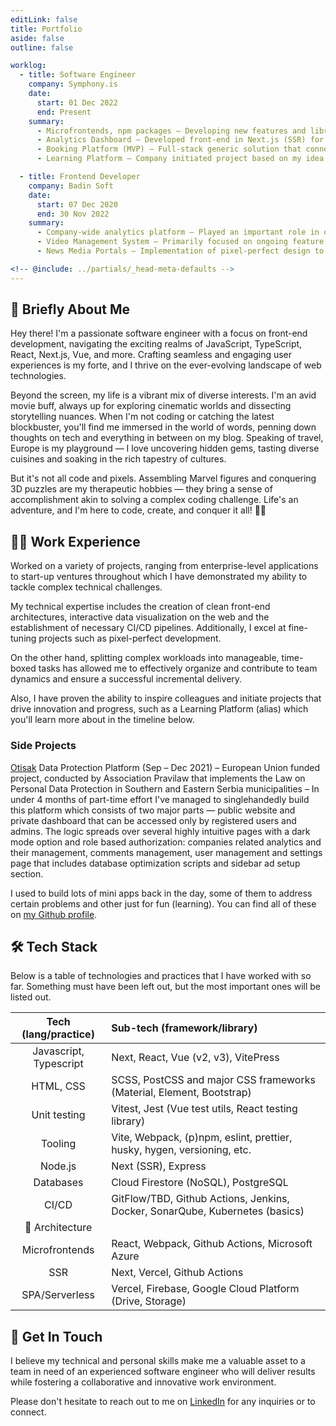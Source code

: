 ```yaml
---
editLink: false
title: Portfolio
aside: false
outline: false

worklog:
  - title: Software Engineer
    company: Symphony.is
    date:
      start: 01 Dec 2022
      end: Present
    summary:
      - Microfrontends, npm packages – Developing new features and libraries for an enterprise, while taking care of numerous metrics under scrum principles.
      - Analytics Dashboard – Developed front-end in Next.js (SSR) for a dashboard with lots of charts, graphs and filters; interaction-heavy features such as calendar widget with date-range selection, dynamic navigation menu.
      - Booking Platform (MVP) – Full-stack generic solution that connects providers with consumers based on their level of competence.
      - Learning Platform – Company initiated project based on my idea of an in-house cost-free VOD platform for enhanced knowledge-sharing through serving video content and presentations using Google Cloud Platform services as a backend. I took advantage of a fresh start to establish the processes of trunk-based development and kanban. Developed CI/CD pipelines and generously contributed to the project architecture and test coverage.

  - title: Frontend Developer
    company: Badin Soft
    date:
      start: 07 Dec 2020
      end: 30 Nov 2022
    summary:
      - Company-wide analytics platform – Played an important role in developing a live user interaction monitoring platform, where I worked on both the feature development and CI/CD pipeline using Jenkins with Slack notifications. Actively participated in agile meetings, defined user stories and effectively prioritized tasks to ensure efficient delivery.
      - Video Management System – Primarily focused on ongoing feature development, improvements and bug fixes while consistently proposing new technical and product features and offering effective design solutions for new requirements. Other responsibilities included the guarantee of code quality by following the already established CI/CD process.
      - News Media Portals – Implementation of pixel-perfect design to four lookalike media portals.

<!-- @include: ../partials/_head-meta-defaults -->
---
```


<style>
.vp-doc h2 {
  border-top: none;
  padding-top: 0;
  margin-top: 24px;
}
.vp-doc h2 .header-anchor {
  top: 0;
}
</style>
<script setup>
import Timeline from '../.vitepress/components/Timeline.vue'
</script>

## :wave: Briefly About Me

Hey there! I'm a passionate software engineer with a focus on front-end development, navigating the exciting realms of JavaScript, TypeScript, React, Next.js, Vue, and more. Crafting seamless and engaging user experiences is my forte, and I thrive on the ever-evolving landscape of web technologies.

Beyond the screen, my life is a vibrant mix of diverse interests. I'm an avid movie buff, always up for exploring cinematic worlds and dissecting storytelling nuances. When I'm not coding or catching the latest blockbuster, you'll find me immersed in the world of words, penning down thoughts on tech and everything in between on my blog. Speaking of travel, Europe is my playground — I love uncovering hidden gems, tasting diverse cuisines and soaking in the rich tapestry of cultures.

But it's not all code and pixels. Assembling Marvel figures and conquering 3D puzzles are my therapeutic hobbies — they bring a sense of accomplishment akin to solving a complex coding challenge. Life's an adventure, and I'm here to code, create, and conquer it all! 🧗‍♂️

## :man_technologist: Work Experience

Worked on a variety of projects, ranging from enterprise-level applications to start-up ventures throughout which I have demonstrated my ability to tackle complex technical challenges.

My technical expertise includes the creation of clean front-end architectures, interactive data visualization on the web and the establishment of necessary CI/CD pipelines. Additionally, I excel at fine-tuning projects such as pixel-perfect development.

On the other hand, splitting complex workloads into manageable, time-boxed tasks has allowed me to effectively organize and contribute to team dynamics and ensure a successful incremental delivery.

Also, I have proven the ability to inspire colleagues and initiate projects that drive innovation and progress, such as a Learning Platform (alias) which you'll learn more about in the timeline below.

<Timeline />

### Side Projects

[Otisak](https://otisak.org) Data Protection Platform (Sep – Dec 2021) – European Union funded project, conducted by Association Pravilaw that implements the Law on Personal Data Protection in Southern and Eastern Serbia municipalities – In under 4 months of part-time effort I've managed to singlehandedly build this platform which consists of two major parts — public website and private dashboard that can be accessed only by registered users and admins. The logic spreads over several highly intuitive pages with a dark mode option and role based authorization: companies related analytics and their management, comments management, user management and settings page that includes database optimization scripts and sidebar ad setup section.

I used to build lots of mini apps back in the day, some of them to address certain problems and other just for fun (learning). You can find all of these on [my Github profile](https://github.com/lazarkulasevic).

## :hammer_and_wrench: Tech Stack

Below is a table of technologies and practices that I have worked with so far. Something must have been left out, but the most important ones will be listed out.

|  Tech (lang/practice)  | Sub-tech (framework/library)                                                 |
| :--------------------: | :--------------------------------------------------------------------------- |
| Javascript, Typescript | Next, React, Vue (v2, v3), VitePress                                         |
|       HTML, CSS        | SCSS, PostCSS and major CSS frameworks (Material, Element, Bootstrap)        |
|      Unit testing      | Vitest, Jest (Vue test utils, React testing library)                         |
|        Tooling         | Vite, Webpack, (p)npm, eslint, prettier, husky, hygen, versioning, etc.      |
|        Node.js         | Next (SSR), Express                                                          |
|       Databases        | Cloud Firestore (NoSQL), PostgreSQL                                          |
|         CI/CD          | GitFlow/TBD, Github Actions, Jenkins, Docker, SonarQube, Kubernetes (basics) |
| :pushpin: Architecture |                                                                              |
|     Microfrontends     | React, Webpack, Github Actions, Microsoft Azure                              |
|          SSR           | Next, Vercel, Github Actions                                                 |
|     SPA/Serverless     | Vercel, Firebase, Google Cloud Platform (Drive, Storage)                     |

## :call_me_hand: Get In Touch

I believe my technical and personal skills make me a valuable asset to a team in need of an experienced software engineer who will deliver results while fostering a collaborative and innovative work environment.

Please don't hesitate to reach out to me on [LinkedIn](https://www.linkedin.com/in/lazarkulasevic/) for any inquiries or to connect.

